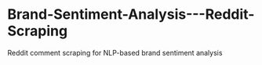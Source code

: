 # Brand-Sentiment-Analysis---Reddit-Scraping
Reddit comment scraping for NLP-based brand sentiment analysis
